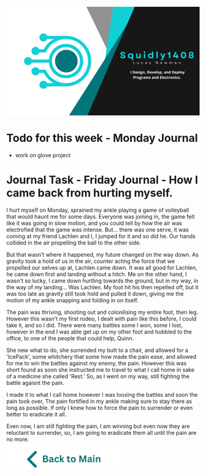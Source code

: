 ![Header](https://raw.githubusercontent.com/Squidly1408/Journals-Term-1-2024/main/title.png
)
# Todo for this week - Monday Journal
- work on glove project

# Journal Task - Friday Journal - How I came back from hurting myself.
I hurt myself on Monday, sprained my ankle playing a game of volleyball that would haunt me for some days. Everyone was joining in, the game felt like it was going in slow motion, and you could tell by how the air was electrofied that the game was intense. But... there was one serve, it was coming at my friend Lachlen and I, I jumped for it and so did he. Our hands collided in the air propelling the ball to the other side. 

But that wasn't where it happened, my future changed on the way down. As gravity took a hold of us in the air, counter acting the force that we propelled our selves up at, Lachlen came down. It was all good for Lachlen, he came down first and landing without a hitch. Me on the other hand, I wasn't so lucky, I came down hurtling towards the ground, but in my way, in the way of my landing... Was Lachlen. My foot hit his then repelled off, but it was too late as gravity still took hold and pulled it down, giving me the motion of my ankle snapping and folding in on itself.

The pain was thriving, shooting out and colonilising my entire foot, then leg. However this wasn't my first rodeo, I dealt with pain like this before, I could take it, and so I did. There were many battles some I won, some I lost, however in the end I was able get up on my other foot and hobbled to the office, to one of the people that could help, Quinn. 

She new what to do, she surrended my butt to a chair, and allowed for a 'IcePack', some whitchery that some how made the pain ease, and allowed for me to win the battles against my enemy, the pain. However this was short found as soon she instructed me to travel to what I call home in sake of a medicine she called 'Rest.' So, as I went on my way, still fighting the battle agaisnt the pain.

I made it to what I call home however I was loosing the battles and soon the pain took over, The pain fortified in my ankle making sure to stay there as long as possible. If only I knew how to force the pain to surrender or even better to eradicate it all. 

Even now, I am still fighting the pain, I am winning but even now they are reluctant to surrender, so, I am going to eradicate them all until the pain are no more.

[![back to main](https://raw.githubusercontent.com/Squidly1408/Journals-Term-1-2024/main/Back%20to%20Main.png)](https://github.com/Squidly1408/Journals-Term-1-2024/blob/main/Readme.md)